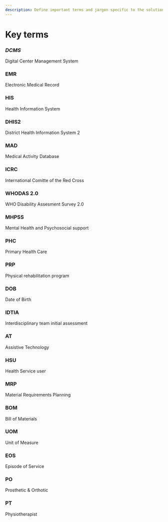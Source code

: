 ```yaml
---
description: Define important terms and jargon specific to the solution.
---
```


# Key terms

### _DCMS_&#x20;

Digital Center Management System

### EMR

Electronic Medical Record

### HIS&#x20;

Health Information System

### DHIS2

District Health Information System 2

### MAD

Medical Activity Database

### ICRC

International Comitte of the Red Cross

### WHODAS 2.0

WHO Disability Assesment Survey 2.0

### MHPSS&#x20;

Mental Health and Psychosocial support

### PHC

Primary Health Care

### PRP

Physical rehabilitation program

### DOB

Date of Birth

### IDTIA

Interdisciplinary team initial assessment

### AT

Assistive Technology

### HSU

Health Service user

### MRP

Material Requirements Planning

### BOM

Bill of Materials

### UOM&#x20;

Unit of Measure

### EOS

Episode of Service

### PO

Prosthetic & Orthotic

### PT

Physiotherapist
